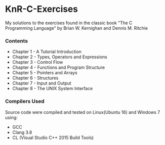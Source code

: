 # KnR-C-Exercises
My solutions to the exercises found in the classic book "The C Programming Language" by Brian W. Kernighan and Dennis M. Ritchie

### Contents
* Chapter 1 - A Tutorial Introduction
* Chapter 2 - Types, Operators and Expressions
* Chapter 3 - Control Flow
* Chapter 4 - Functions and Program Structure
* Chapter 5 - Pointers and Arrays
* Chapter 6 - Structures
* Chapter 7 - Input and Output
* Chapter 8 - The UNIX System Interface

### Compilers Used

Source code were compiled and tested on Linux(Ubuntu 16) and Windows 7 using:

* GCC
* Clang 3.8
* CL (Visual Studio C++ 2015 Build Tools)